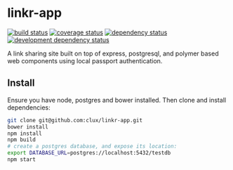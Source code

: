 # linkr-app
[![build status](https://secure.travis-ci.org/clux/linkr-app.svg)](http://travis-ci.org/clux/linkr-app)
[![coverage status](http://img.shields.io/coveralls/clux/linkr-app.svg)](https://coveralls.io/r/clux/linkr-app)
[![dependency status](https://david-dm.org/clux/linkr-app.svg)](https://david-dm.org/clux/linkr-app)
[![development dependency status](https://david-dm.org/clux/linkr-app/dev-status.svg)](https://david-dm.org/clux/linkr-app#info=devDependencies)

A link sharing site built on top of express, postgresql, and polymer based web components using local passport authentication.

## Install
Ensure you have node, postgres and bower installed. Then clone and install dependencies:

```sh
git clone git@github.com:clux/linkr-app.git
bower install
npm install
npm build
# create a postgres database, and expose its location:
export DATABASE_URL=postgres://localhost:5432/testdb
npm start
```
